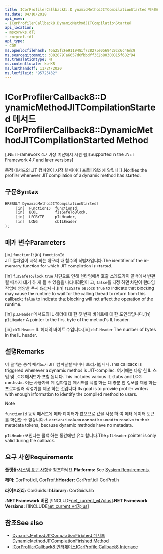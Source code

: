 ```yaml
---
title: ICorProfilerCallback8::D ynamicMethodJITCompilationStarted 메서드
ms.date: 04/10/2018
api_name:
- ICorProfilerCallback8.DynamicMethodJITCompilationStarted
api_location:
- mscorwks.dll
- corprof.idl
api_type:
- COM
ms.openlocfilehash: 46a25fc6e9119481f728275e0569429cc6c46dc9
ms.sourcegitcommit: d8020797a6657d0fbbdff362b80300815f682f94
ms.translationtype: MT
ms.contentlocale: ko-KR
ms.lasthandoff: 11/24/2020
ms.locfileid: "95725432"
---
```

# <a name="icorprofilercallback8dynamicmethodjitcompilationstarted-method"></a><span data-ttu-id="d63cb-102">ICorProfilerCallback8::D ynamicMethodJITCompilationStarted 메서드</span><span class="sxs-lookup"><span data-stu-id="d63cb-102">ICorProfilerCallback8::DynamicMethodJITCompilationStarted Method</span></span>

<span data-ttu-id="d63cb-103">[.NET Framework 4.7 이상 버전에서 지원 됨]</span><span class="sxs-lookup"><span data-stu-id="d63cb-103">[Supported in the .NET Framework 4.7 and later versions]</span></span>  
  
<span data-ttu-id="d63cb-104">동적 메서드의 JIT 컴파일이 시작 될 때마다 프로파일러에 알립니다.</span><span class="sxs-lookup"><span data-stu-id="d63cb-104">Notifies the profiler whenever JIT compilation of a dynamic method has started.</span></span>  
  
## <a name="syntax"></a><span data-ttu-id="d63cb-105">구문</span><span class="sxs-lookup"><span data-stu-id="d63cb-105">Syntax</span></span>  
  
```cpp  
HRESULT DynamicMethodJITCompilationStarted(  
     [in]  FunctionID  functionId,
     [in]  BOOL        fIsSafeToBlock,
     [in]  LPCBYTE     pILHeader,
     [in]  LONG        cbILHeader
);  
```  
  
## <a name="parameters"></a><span data-ttu-id="d63cb-106">매개 변수</span><span class="sxs-lookup"><span data-stu-id="d63cb-106">Parameters</span></span>  

<span data-ttu-id="d63cb-107">[in] `functionId`</span><span class="sxs-lookup"><span data-stu-id="d63cb-107">[in] `functionId`</span></span>  
<span data-ttu-id="d63cb-108">JIT 컴파일이 시작 되는 메모리 내 함수의 식별자입니다.</span><span class="sxs-lookup"><span data-stu-id="d63cb-108">The identifier of the in-memory function for which JIT compilation is started.</span></span>

<span data-ttu-id="d63cb-109">[in] `fIsSafeToBlock` 
 `true` 차단으로 인해 런타임에서 호출 스레드가이 콜백에서 반환 될 때까지 대기 하 게 될 수 있음을 나타내려면이 고, `false`를 지정 하면 차단이 런타임 작업에 영향을 주지 않습니다.</span><span class="sxs-lookup"><span data-stu-id="d63cb-109">[in] `fIsSafeToBlock`
`true` to indicate that blocking may cause the runtime to wait for the calling thread to return from this callback; `false` to indicate that blocking will not affect the operation of the runtime.</span></span>  

<span data-ttu-id="d63cb-110">[in] `pILHeader` 메서드의 IL 헤더에 대 한 첫 번째 바이트에 대 한 포인터입니다.</span><span class="sxs-lookup"><span data-stu-id="d63cb-110">[in] `pILHeader` A pointer to the first byte of the method's IL header.</span></span>

<span data-ttu-id="d63cb-111">[in] `cbILHeader` IL 헤더의 바이트 수입니다.</span><span class="sxs-lookup"><span data-stu-id="d63cb-111">[in] `cbILHeader` The number of bytes in the IL header.</span></span>

## <a name="remarks"></a><span data-ttu-id="d63cb-112">설명</span><span class="sxs-lookup"><span data-stu-id="d63cb-112">Remarks</span></span>  

<span data-ttu-id="d63cb-113">이 콜백은 동적 메서드가 JIT 컴파일될 때마다 트리거됩니다.</span><span class="sxs-lookup"><span data-stu-id="d63cb-113">This callback is triggered whenever a dynamic method is JIT-compiled.</span></span> <span data-ttu-id="d63cb-114">여기에는 다양 한 IL 스텁 및 LCG 메서드가 포함 됩니다.</span><span class="sxs-lookup"><span data-stu-id="d63cb-114">This includes various IL stubs and LCG methods.</span></span> <span data-ttu-id="d63cb-115">이는 사용자에 게 컴파일된 메서드를 식별 하는 데 충분 한 정보를 제공 하는 프로파일러 작성기를 제공 하는 것입니다.</span><span class="sxs-lookup"><span data-stu-id="d63cb-115">Its goal is to provide profiler writers with enough information to identify the compiled method to users.</span></span>

> [!NOTE]
> <span data-ttu-id="d63cb-116">`functionId` 동적 메서드에 메타 데이터가 없으므로 값을 사용 하 여 메타 데이터 토큰을 확인할 수 없습니다.</span><span class="sxs-lookup"><span data-stu-id="d63cb-116">`functionId` values cannot be used to resolve to their metadata tokens, because dynamic methods have no metadata.</span></span>

<span data-ttu-id="d63cb-117">`pILHeader`포인터는 콜백 하는 동안에만 유효 합니다.</span><span class="sxs-lookup"><span data-stu-id="d63cb-117">The `pILHeader` pointer is only valid during the callback.</span></span>

## <a name="requirements"></a><span data-ttu-id="d63cb-118">요구 사항</span><span class="sxs-lookup"><span data-stu-id="d63cb-118">Requirements</span></span>  

 <span data-ttu-id="d63cb-119">**플랫폼:**[시스템 요구 사항](../../get-started/system-requirements.md)을 참조하세요.</span><span class="sxs-lookup"><span data-stu-id="d63cb-119">**Platforms:** See [System Requirements](../../get-started/system-requirements.md).</span></span>  
  
 <span data-ttu-id="d63cb-120">**헤더:** CorProf.idl, CorProf.h</span><span class="sxs-lookup"><span data-stu-id="d63cb-120">**Header:** CorProf.idl, CorProf.h</span></span>  
  
 <span data-ttu-id="d63cb-121">**라이브러리:** CorGuids.lib</span><span class="sxs-lookup"><span data-stu-id="d63cb-121">**Library:** CorGuids.lib</span></span>  
  
 <span data-ttu-id="d63cb-122">**.NET Framework 버전:**[!INCLUDE[net_current_v47plus](../../../../includes/net-current-v47plus.md)]</span><span class="sxs-lookup"><span data-stu-id="d63cb-122">**.NET Framework Versions:** [!INCLUDE[net_current_v47plus](../../../../includes/net-current-v47plus.md)]</span></span>  
  
## <a name="see-also"></a><span data-ttu-id="d63cb-123">참조</span><span class="sxs-lookup"><span data-stu-id="d63cb-123">See also</span></span>

- [<span data-ttu-id="d63cb-124">DynamicMethodJITCompilationFinished 메서드</span><span class="sxs-lookup"><span data-stu-id="d63cb-124">DynamicMethodJITCompilationFinished Method</span></span>](icorprofilercallback8-dynamicmethodjitcompilationfinished-method.md)
- [<span data-ttu-id="d63cb-125">ICorProfilerCallback8 인터페이스</span><span class="sxs-lookup"><span data-stu-id="d63cb-125">ICorProfilerCallback8 Interface</span></span>](icorprofilercallback8-interface.md)
